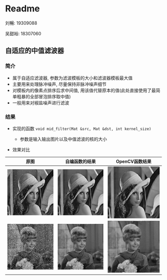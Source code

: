 # Readme

刘暢: 19309088  

吴甜裕: 18307060

## 自适应的中值滤波器

### 简介

* 属于自适应滤波器, 参数为滤波模板的大小和滤波器模板最大值
* 主要用来处理脉冲噪声, 尽量保持非脉冲噪声细节
* 对模板内的像素点排序后求中间值, 用该值代替原本的值(此处直接使用了最简单粗暴的全部冒泡排序取中值)
* 一般用来对椒盐噪声进行滤波

### 结果

* 实现的函数 `void mid_filter(Mat &src, Mat &dst, int kernel_size)`
  * 参数是输入输出图片以及中值滤波的核的大小

* 效果对比

| 原图                         | 自编函数的结果                | OpenCV函数结果                      |
| ---------------------------- | ----------------------------- | ----------------------------------- |
| ![](lena256-pepper&salt.bmp) | ![](result/中值滤波结果.png)  | ![](result/中值滤波OpenCV结果.png)  |
| ![](girl256-pepper&salt.bmp) | ![](result/中值滤波结果2.png) | ![](result/中值滤波OpenCV结果2.png) |
